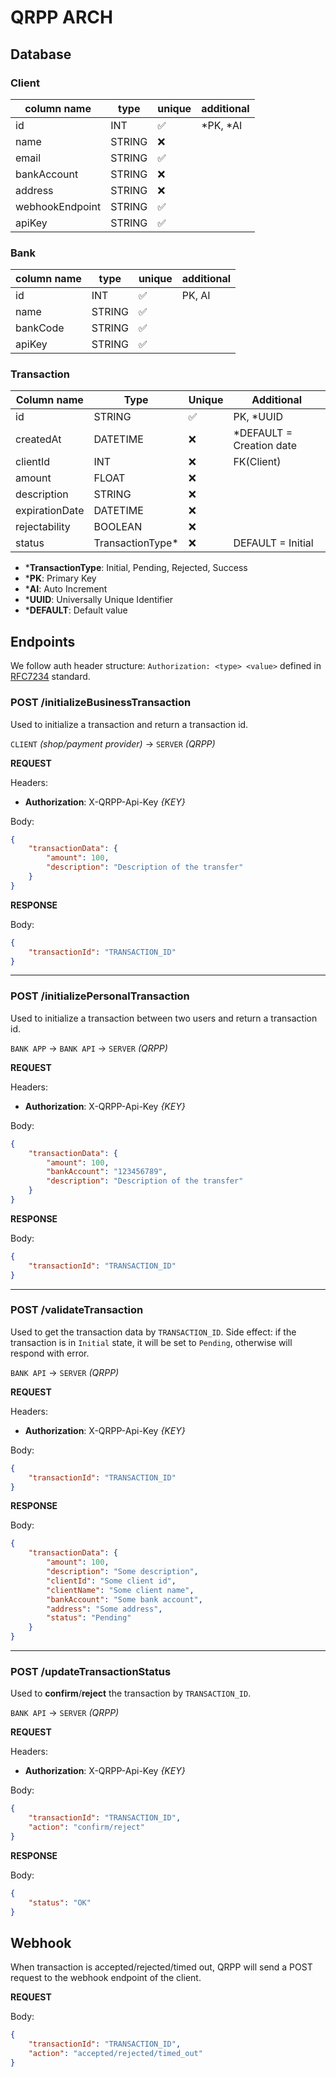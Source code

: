 # QRPP ARCH

## Database

### **Client**

| column name     | type   | unique | additional |
| --------------- | ------ | ------ | ---------- |
| id              | INT    | ✅     | *PK, *AI   |
| name            | STRING | ❌     |            |
| email           | STRING | ✅     |            |
| bankAccount     | STRING | ❌     |            |
| address         | STRING | ❌     |            |
| webhookEndpoint | STRING | ✅     |            |
| apiKey          | STRING | ✅     |            |

### **Bank**

| column name | type   | unique | additional |
| ----------- | ------ | ------ | ---------- |
| id          | INT    | ✅     | PK, AI     |
| name        | STRING | ✅     |            |
| bankCode    | STRING | ✅     |            |
| apiKey      | STRING | ✅     |            |

### **Transaction**

| Column name    | Type              | Unique | Additional                |
| -------------- | ----------------- | ------ | ------------------------- |
| id             | STRING            | ✅     | PK, \*UUID                |
| createdAt      | DATETIME          | ❌     | \*DEFAULT = Creation date |
| clientId       | INT               | ❌     | FK(Client)                |
| amount         | FLOAT             | ❌     |                           |
| description    | STRING            | ❌     |                           |
| expirationDate | DATETIME          | ❌     |                           |
| rejectability  | BOOLEAN           | ❌     |                           |
| status         | TransactionType\* | ❌     | DEFAULT = Initial         |

-   \***TransactionType**: Initial, Pending, Rejected, Success
-   \***PK**: Primary Key
-   \***AI**: Auto Increment
-   \***UUID**: Universally Unique Identifier
-   \***DEFAULT**: Default value

## Endpoints

We follow auth header structure: `Authorization: <type> <value>` defined in [RFC7234](https://www.rfc-editor.org/rfc/rfc7235#section-4.2) standard.

### **POST /initializeBusinessTransaction**

Used to initialize a transaction and return a transaction id.

`CLIENT` _(shop/payment provider)_ -> `SERVER` _(QRPP)_

**REQUEST**

Headers:

-   **Authorization**: X-QRPP-Api-Key _{KEY}_

Body:

```json
{
    "transactionData": {
        "amount": 100,
        "description": "Description of the transfer"
    }
}
```

**RESPONSE**

Body:

```json
{
    "transactionId": "TRANSACTION_ID"
}
```

---

### **POST /initializePersonalTransaction**

Used to initialize a transaction between two users and return a transaction id.

`BANK APP` -> `BANK API` -> `SERVER` _(QRPP)_

**REQUEST**

Headers:

-   **Authorization**: X-QRPP-Api-Key _{KEY}_

Body:

```json
{
    "transactionData": {
        "amount": 100,
        "bankAccount": "123456789",
        "description": "Description of the transfer"
    }
}
```

**RESPONSE**

Body:

```json
{
    "transactionId": "TRANSACTION_ID"
}
```

---

### **POST /validateTransaction**

Used to get the transaction data by `TRANSACTION_ID`.
Side effect: if the transaction is in `Initial` state, it will be set to `Pending`, otherwise will respond with error.

`BANK API` -> `SERVER` _(QRPP)_

**REQUEST**

Headers:

-   **Authorization**: X-QRPP-Api-Key _{KEY}_

Body:

```json
{
    "transactionId": "TRANSACTION_ID"
}
```

**RESPONSE**

Body:

```json
{
    "transactionData": {
        "amount": 100,
        "description": "Some description",
        "clientId": "Some client id",
        "clientName": "Some client name",
        "bankAccount": "Some bank account",
        "address": "Some address",
        "status": "Pending"
    }
}
```

---

### **POST /updateTransactionStatus**

Used to **confirm**/**reject** the transaction by `TRANSACTION_ID`.

`BANK API` -> `SERVER` _(QRPP)_

**REQUEST**

Headers:

-   **Authorization**: X-QRPP-Api-Key _{KEY}_

Body:

```json
{
    "transactionId": "TRANSACTION_ID",
    "action": "confirm/reject"
}
```

**RESPONSE**

Body:

```json
{
    "status": "OK"
}
```

## Webhook

When transaction is accepted/rejected/timed out, QRPP will send a POST request to the webhook endpoint of the client.

**REQUEST**

Body:

```json
{
    "transactionId": "TRANSACTION_ID",
    "action": "accepted/rejected/timed_out"
}
```
